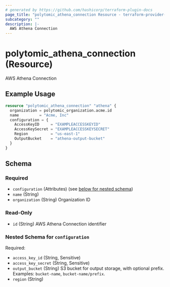 ```yaml
---
# generated by https://github.com/hashicorp/terraform-plugin-docs
page_title: "polytomic_athena_connection Resource - terraform-provider-polytomic"
subcategory: ""
description: |-
  AWS Athena Connection
---
```


# polytomic_athena_connection (Resource)

AWS Athena Connection

## Example Usage

```terraform
resource "polytomic_athena_connection" "athena" {
  organization = polytomic_organization.acme.id
  name         = "Acme, Inc"
  configuration = {
    AccessKeyID     = "EXAMPLEACCESSKEYID"
    AccessKeySecret = "EXAMPLEACCESSKEYSECRET"
    Region          = "us-east-1"
    OutputBucket    = "athena-output-bucket"
  }
}
```

<!-- schema generated by tfplugindocs -->
## Schema

### Required

- `configuration` (Attributes) (see [below for nested schema](#nestedatt--configuration))
- `name` (String)
- `organization` (String) Organization ID

### Read-Only

- `id` (String) AWS Athena Connection identifier

<a id="nestedatt--configuration"></a>
### Nested Schema for `configuration`

Required:

- `access_key_id` (String, Sensitive)
- `access_key_secret` (String, Sensitive)
- `output_bucket` (String) S3 bucket for output storage, with optional prefix. Examples: `bucket-name`, `bucket-name/prefix`.
- `region` (String)


